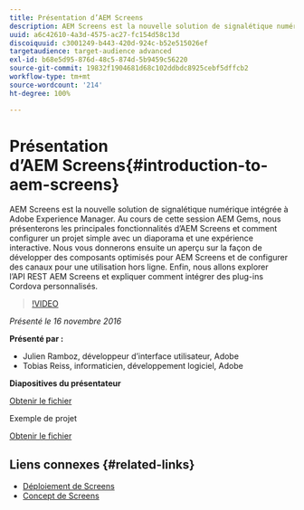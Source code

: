 ```yaml
---
title: Présentation d’AEM Screens
description: AEM Screens est la nouvelle solution de signalétique numérique intégrée à Adobe Experience Manager. Au cours de cette session AEM Gems, nous présenterons les principales fonctionnalités d’AEM Screens et comment configurer un projet simple avec un diaporama et une expérience interactive. Nous vous donnerons ensuite un aperçu sur la façon de développer des composants optimisés pour AEM Screens et de configurer des canaux pour une utilisation hors ligne. Enfin, nous allons explorer l’API REST AEM Screens et expliquer comment intégrer des plug-ins Cordova personnalisés.
uuid: a6c42610-4a3d-4575-ac27-fc154d58c13d
discoiquuid: c3001249-b443-420d-924c-b52e515026ef
targetaudience: target-audience advanced
exl-id: b68e5d95-876d-48c5-874d-5b9459c56220
source-git-commit: 19832f1904681d68c102ddbdc8925cebf5dffcb2
workflow-type: tm+mt
source-wordcount: '214'
ht-degree: 100%

---
```


# Présentation d’AEM Screens{#introduction-to-aem-screens}

AEM Screens est la nouvelle solution de signalétique numérique intégrée à Adobe Experience Manager. Au cours de cette session AEM Gems, nous présenterons les principales fonctionnalités d’AEM Screens et comment configurer un projet simple avec un diaporama et une expérience interactive. Nous vous donnerons ensuite un aperçu sur la façon de développer des composants optimisés pour AEM Screens et de configurer des canaux pour une utilisation hors ligne. Enfin, nous allons explorer l’API REST AEM Screens et expliquer comment intégrer des plug-ins Cordova personnalisés.

>[!VIDEO](https://video.tv.adobe.com/v/19301/?quality=9)

*Présenté le 16 novembre 2016*

**Présenté par :**

* Julien Ramboz, développeur d’interface utilisateur, Adobe
* Tobias Reiss, informaticien, développement logiciel, Adobe

**Diapositives du présentateur**

[Obtenir le fichier](assets/2016-11-16-aem-screens.pdf)

Exemple de projet

[Obtenir le fichier](assets/aemscreensgems.zip)

## Liens connexes {#related-links}

* [Déploiement de Screens](https://docs.adobe.com/docs/fr/aem/6-2/deploy/screens.html)
* [Concept de Screens](https://docs.adobe.com/docs/fr/aem/6-2/administer/screens.html)
